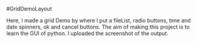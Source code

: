 #GridDemoLayout

Here, I made a grid Demo by where I put a fileList, radio buttons, time and date spinners, ok and cancel buttons. The aim of making this project is to learn the GUI of python. I uploaded the screenshot of the output.
